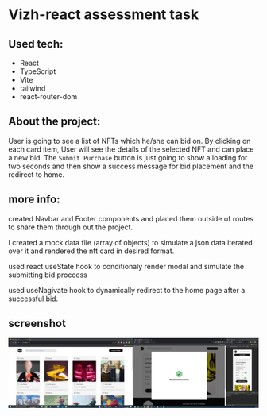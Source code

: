 # Vizh-react assessment task

## Used tech:
- React
- TypeScript
- Vite
- tailwind
- react-router-dom

## About the project:
User is going to see a list of NFTs which he/she can bid on. By clicking on each card item, User will see the details of the selected NFT and can place a new bid.
The ``Submit Purchase`` button is just going to show a loading for two seconds and then show a success message for bid placement and the redirect to home.

## more info:
created Navbar and Footer components and placed them outside of routes to share them through out the project.

I created a mock data file (array of objects) to simulate a json data iterated over it and rendered the nft card in desired format.

used react useState hook to conditionaly render modal and simulate the submitting bid proccess

used useNagivate hook to dynamically redirect to the home page after a successful bid.

## screenshot
![layout](/assessPrj.jpg)